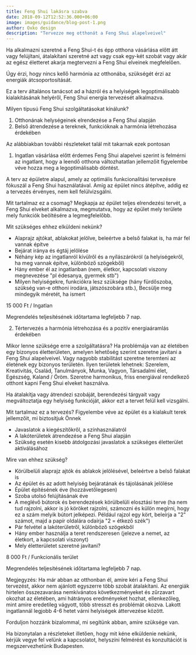 ```yaml
---
title: Feng Shui lakásra szabva
date: 2018-09-12T12:52:36.000+06:00
image: images/guidance/blog-post-1.png
author: Oxko design
description: "Tervezze meg otthonát a Feng Shui alapelveivel"
---
```


Ha alkalmazni szeretné a Feng Shui-t és épp otthona vásárlása előtt átt vagy felújítani, átalakítani szeretné azt
vagy csak egy-két szobát vagy akár az egész életteret akarja megtervezni a Feng Shui elveinek megfelelően.

Úgy érzi, hogy nincs kellő harmónia az otthonába, szükségét érzi az energiák átcsoportosítását.

Ez a terv általános tanácsot ad a házról és a helyiségek legoptimálisabb kialakításának helyéről, Feng Shui energia tervezését alkalmazva.

Milyen típusú Feng Shui szolgáltatásokat kínálunk?
1. Otthonának helységeinek elrendezése a Feng Shui alapján
2. Belső átrendezése a tereknek, funkcióknak a harmónia létrehozása érdekében

Az alábbiakban további részleteket talál mit takarnak ezek pontosan

1. Ingatlan vásárlása előtt érdemes Feng Shui alapelvei szerint is felmérni az ingatlant, hogy a leendő otthona változhatatlan jellemzőit figyelembe véve hozza meg a legoptimálisabb döntést.

A terv az épületre alapul, amely az optimális funkcionalitási tervezésre fókuszál a Feng Shui használatával. Amíg az épület nincs átépítve, addig ez a tervezés érvényes, nem kell felülvizsgálni.

Mit tartalmaz ez a csomag?
Megkapja az épület teljes elrendezési tervét, a Feng Shui elveket alkalmazva, megmutatva, hogy az épület mely területe mely funkciók beöltésére a legmegfelelőbb.

Mit szükséges ehhez elküldeni nekünk?
- Alaprajz ajtókat, ablakokat jelölve, beleértve a belső falakat is, ha már fel vannak építve
- Bejárat iránya és égtáj jelölése
- Néhány kép az ingatlanról kívülről és a nyílászárókról (a helyiségekről, ha meg vannak építve, különböző szögekből)
- Hány ember él az ingatlanban (nem, életkor, kapcsolati viszony megnevezése "pl édesanya, gyermek stb") 
- Milyen helyiségekre, funkciókra lesz szüksége (hány fürdőszoba, szükség van-e otthoni irodára, játszószobára stb.), Becsülje meg mindegyik méretét, ha ismert

15 000 Ft / Ingatlan

Megrendelés teljesítésének időtartama legfeljebb 7 nap.

2. Tértervezés a harmónia létrehozása és a pozitív energiaáramlás érdekében

Mikor lenne szüksége erre a szolgáltatásra?
Ha problémája van az életében egy bizonyos életterületen, amelyen lehetőség szerint szeretne javítani a Feng Shui alapelveivel.
Vagy nagyobb stabilitást szeretne teremteni az életének egy bizonyos területén. Ilyen területek lehetnek: Szerelem, Kreativitás, Család, Tanulmányok, Munka, Vagyon, Társadalmi élet, Egészség, Kaland / Öröm.
Szeretne harmonikus, friss energiával rendelkező otthont kapni Feng Shui elveket használva.

Ha átalakítja vagy átrendezi szobáját, berendezési tárgyait vagy megváltoztatja egy helyiség funkcióját, akkor ezt a tervet felül kell vizsgálni.

Mit tartalmaz ez a tervezés?
Figyelembe véve az épület és a kialakult terek jellemzőit, mi biztosítjuk Önnek
- Javaslatok a kiegészítőkről, a színhasználatról
- A lakóterületek átrendezése a Feng Shui alapján
- Szükség esetén kisebb átdolgozási javaslatok a szükséges életterület aktiválásához

Mire van ehhez szükség?
- Körülbelüli alaprajz ajtók és ablakok jelölésével, beleértve a belső falakat is
- Az épület és az adott helyiség bejáratának és tájolásának jelölése
- Épület építésének éve (hozzávetőlegesen)
- Szoba utolsó felújításának éve
- A meglévő bútorok és berendezések körülbelüli elosztási terve (ha nem tud rajzolni, akkor is jó köröket rajzolni, számozni és külön megírni, hogy ez a szám melyik bútort jelképezi. Például rajzol egy kört, beleírja a "2" számot, majd a papír oldalára odaírja "2 = étkező szék")
- Pár felvétel a lakóterületről, különböző szögekből
- Hány ember használja a teret rendszeresen (jelezve a nemet, az életkort, a kapcsolati viszonyt)
- Mely életterületet szeretné javítani?

8 000 Ft / Funkcionális terület

Megrendelés teljesítésének időtartama legfeljebb 7 nap.

Megjegyzés: Ha már abban az otthonban él, amire kéri a Feng Shui tervezést, akkor nem ajánlott egyszerre több szobát átalakítani. Az energiák hirtelen összezavarása nemkívánatos következményeket és zűrzavart okozhat az életében, ami hátrányos eredményeket hozhat, ellenkezőleg, mint amire eredetileg vágyott, több stresszt és problémát okozva. 
Lakott ingatlannál legjobb 4-6 hetet várni helyiségek áttervezése között.

Forduljon hozzánk bizalommal, mi segítünk abban, amire szüksége van.

Ha bizonytalan a részleteket illetően, hogy mit kéne elküldenie nekünk, kérjük vegye fel velünk a kapcsolatot, helyszíni felmérést és konzultációt is megszervezhetünk Budapesten.